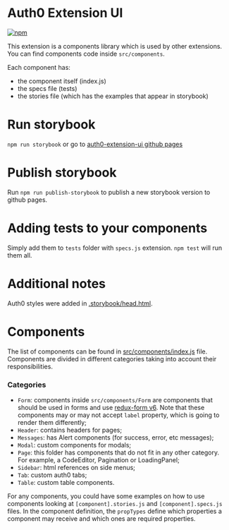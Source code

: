 # Auth0 Extension UI

[![npm](https://img.shields.io/npm/dt/https://www.npmjs.com/package/auth0-extension-ui.svg)](https://www.npmjs.com/package/auth0-extension-ui)

This extension is a components library which is used by other extensions. You can find components code inside `src/components`.

Each component has:
- the component itself (index.js)
- the specs file (tests)
- the stories file (which has the examples that appear in storybook)

# Run storybook
`npm run storybook` or go to [auth0-extension-ui github pages](https://auth0-extensions.github.io/auth0-extension-ui/)

# Publish storybook
Run `npm run publish-storybook` to publish a new storybook version to github pages.

# Adding tests to your components
Simply add them to `tests` folder with `specs.js` extension. `npm test` will run them all.

# Additional notes
Auth0 styles were added in [.storybook/head.html](https://github.com/auth0-extensions/auth0-extension-ui/tree/master/.storybook/head.html).

# Components

The list of components can be found in [src/components/index.js](https://github.com/auth0-extensions/auth0-extension-ui/blob/master/src/components/index.js) file.
Components are divided in different categories taking into account their responsibilities.

### Categories
- `Form`: components inside `src/components/Form` are components that should be used in forms and use [redux-form v6](https://redux-form.com). Note that these components may or may not accept `label` property, which is going to render them differently;
- `Header`: contains headers for pages;
- `Messages`: has Alert components (for success, error, etc messages);
- `Modal`: custom components for modals;
- `Page`: this folder has components that do not fit in any other category. For example, a CodeEditor, Pagination or LoadingPanel;
- `Sidebar`: html references on side menus;
- `Tab`: custom auth0 tabs;
- `Table`: custom table components.

For any components, you could have some examples on how to use components looking at `[component].stories.js` and `[component].specs.js` files. In the component definition, the `propTypes` define which properties a component may receive and which ones are required properties.
